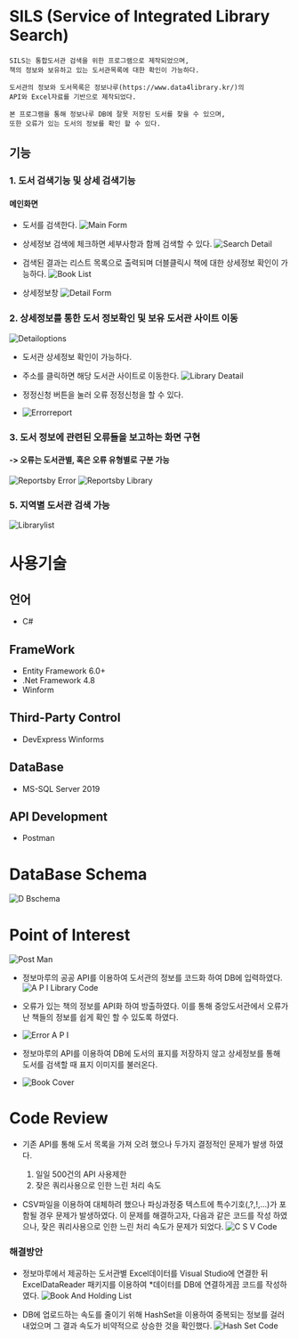 # SILS (Service of Integrated Library Search)
	SILS는 통합도서관 검색을 위한 프로그램으로 제작되었으며, 
	책의 정보와 보유하고 있는 도서관목록에 대한 확인이 가능하다.

	도서관의 정보와 도서목록은 정보나루(https://www.data4library.kr/)의 
	API와 Excel자료를 기반으로 제작되었다.

	본 프로그램을 통해 정보나루 DB에 잘못 저장된 도서를 찾을 수 있으며,
	또한 오류가 있는 도서의 정보를 확인 할 수 있다.

## 기능
  ### 1. 도서 검색기능 및 상세 검색기능
  #### 메인화면
* 도서를 검색한다.
![Main Form](readme/MainForm.png)
* 상세정보 검색에 체크하면 세부사항과 함께 검색할 수 있다.
![Search Detail](readme/SearchDetail.png)

* 검색된 결과는 리스트 목록으로 출력되며 더블클릭시 책에 대한 상세정보 확인이 가능하다.
 ![Book List](readme/BookList.png)

* 상세정보창
 ![Detail Form](readme/DetailForm.png) 


 ### 2. 상세정보를 통한 도서 정보확인 및 보유 도서관 사이트 이동
 ![Detailoptions](readme/detailoptions.png)
 * 도서관 상세정보 확인이 가능하다.
 * 주소를 클릭하면 해당 도서관 사이트로 이동한다.
 ![Library Deatail](readme/LibraryDetail.png)
 
 * 정정신청 버튼을 눌러 오류 정정신청을 할 수 있다.
 * ![Errorreport](readme/errorreport.png)
 ### 3. 도서 정보에 관련된 오류들을 보고하는 화면 구현
 #### -> 오류는 도서관별, 혹은 오류 유형별로 구분 가능

![Reportsby Error](readme/reportsbyError.png)
![Reportsby Library](readme/reportsbyLibrary.png)



### 5. 지역별 도서관 검색 가능
![Librarylist](readme/librarylist.png)

 


# 사용기술

## 언어

* C#

## FrameWork

* Entity Framework 6.0+
* .Net Framework 4.8
* Winform

## Third-Party Control

* DevExpress Winforms

## DataBase

* MS-SQL Server 2019

## API Development

* Postman

# DataBase Schema
![D Bschema](readme/DBschema.png)



# Point of Interest

![Post Man](readme/PostMan.png)
* 정보마루의 공공 API를 이용하여 도서관의 정보를 코드화 하여 DB에 입력하였다.
![A P I Library Code](readme/APILibraryCode.png)


* 오류가 있는 책의 정보를 API화 하여 방출하였다. 이를 통해 중앙도서관에서 오류가 난 책들의 정보를 쉽게 확인 할 수 있도록 하였다.
* ![Error A P I](readme/ErrorAPI.png)

* 정보마루의 API를 이용하여 DB에 도서의 표지를 저장하지 않고 상세정보를 통해 도서를 검색할 때 표지 이미지를 불러온다.
* ![Book Cover](readme/BookCover.png)


# Code Review	

* 기존 API를 통해 도서 목록을 가져 오려 했으나 두가지 결정적인 문제가 발생 하였다.
  1. 일일 500건의 API 사용제한
  2. 잦은 쿼리사용으로 인한 느린 처리 속도     
  

* CSV파일을 이용하여 대체하려 했으나 파싱과정중 텍스트에 특수기호(,?,!,...)가 포함될 경우 문제가 발생하였다.
이 문제를 해결하고자, 다음과 같은 코드를 작성 하였으나, 잦은 쿼리사용으로 인한 느린 처리 속도가 문제가 되었다. 
![C S V Code](readme/CSVCode.png)

### 해결방안
 * 정보마루에서 제공하는 도서관별 Excel데이터를 Visual Studio에 연결한 뒤 ExcelDataReader 패키지를 이용하여 
 *데이터를 DB에 연결하게끔 코드를 작성하였다.
![Book And Holding List](readme/BookAndHoldingList.png)

* DB에 업로드하는 속도를 줄이기 위해 HashSet을 이용하여 중복되는 정보를 걸러내었으며 그 결과 속도가 비약적으로 상승한 것을 확인했다.
![Hash Set Code](readme/HashSetCode.png)





